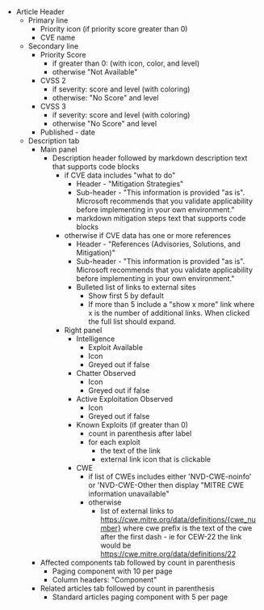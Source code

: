 * Article Header
  * Primary line
    * Priority icon (if priority score greater than 0)
    * CVE name
  * Secondary line
    * Priority Score
      * if greater than 0: (with icon, color, and level)
      * otherwise "Not Available"
    * CVSS 2
      * if severity: score and level (with coloring)
      * otherwise: "No Score" and level
    * CVSS 3
      * if severity: score and level (with coloring)
      * otherwise "No Score" and level
    * Published - date
  * Description tab
    * Main panel
      * Description header followed by markdown description text that supports code blocks
        * if CVE data includes "what to do"
          * Header - "Mitigation Strategies"
          * Sub-header - "This information is provided "as is". Microsoft recommends that you validate applicability before implementing in your own environment."
          * markdown mitigation steps text that supports code blocks
        * otherwise if CVE data has one or more references
          * Header - "References (Advisories, Solutions, and Mitigation)"
          * Sub-header - "This information is provided "as is". Microsoft recommends that you validate applicability before implementing in your own environment."
          * Bulleted list of links to external sites
            * Show first 5 by default
            * If more than 5 include a "show x more" link where x is the number of additional links. When clicked the full list should expand.
        * Right panel
          * Intelligence
            * Exploit Available
            * Icon
            * Greyed out if false
          * Chatter Observed
            * Icon
            * Greyed out if false
          * Active Exploitation Observed
            * Icon
            * Greyed out if false
          * Known Exploits (if greater than 0)
            * count in parenthesis after label
            * for each exploit
              * the text of the link
              * external link icon that is clickable
          * CWE
              * if list of CWEs includes either 'NVD-CWE-noinfo' or 'NVD-CWE-Other then display "MITRE CWE information unavailable"
              * otherwise
                * list of external links to https://cwe.mitre.org/data/definitions/{cwe_number} where cwe prefix is the text of the cwe after the first dash - ie for CEW-22 the link would be https://cwe.mitre.org/data/definitions/22
    * Affected components tab followed by count in parenthesis
      * Paging component with 10 per page
      * Column headers: "Component"
    * Related articles tab followed by count in parenthesis
      * Standard articles paging component with 5 per page
    